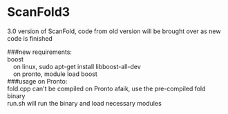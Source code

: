 # ScanFold3
3.0 version of ScanFold, code from old version will be brought over as new code is finished  

###new requirements:  
boost  
&emsp;on linux, sudo apt-get install libboost-all-dev    
&emsp;on pronto, module load boost  
###usage on Pronto:  
fold.cpp can't be compiled on Pronto afaik, use the pre-compiled fold binary  
run.sh will run the binary and load necessary modules  
